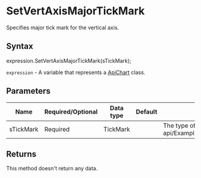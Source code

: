 # SetVertAxisMajorTickMark

Specifies major tick mark for the vertical axis.

## Syntax

expression.SetVertAxisMajorTickMark(sTickMark);

`expression` - A variable that represents a [ApiChart](../ApiChart.md) class.

## Parameters

| **Name** | **Required/Optional** | **Data type** | **Default** | **Description** |
| ------------- | ------------- | ------------- | ------------- | ------------- |
| sTickMark | Required | TickMark |  | The type of tick mark appearance.* @see office-js-api/Examples/Word/ApiChart/Methods/SetVertAxisMajorTickMark.js |

## Returns

This method doesn't return any data.